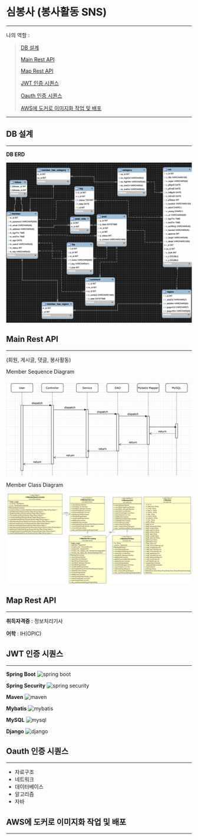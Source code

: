 # 심봉사 (봉사활동  SNS)

-------------------     ----------------------------
나의 역할 :

> [DB 설계](#DB-설계)
>
> [Main Rest API](#Main-Rest-API)
>
> [Map Rest API](#Map-Rest-API)
>
> [JWT 인증 시퀀스](#JWT-인증-시퀀스)
>
> [Oauth 인증 시퀀스](#Oauth-인증-시퀀스)
>
> [AWS에 도커로 이미지화 작업 및 배포](#AWS에-도커로-이미지화-작업-및-배포)

-------------------     ----------------------------

## DB 설계
---------

**DB ERD** 

![DB_ERD](https://github.com/pjh8827/Portfolio/blob/master/Simbongsa/readme_img/ERD.png?raw=true)



## Main Rest API
---------

(회원, 게시글, 댓글, 봉사활동)

Member Sequence Diagram

![Sequence Diagram](https://github.com/pjh8827/Portfolio/blob/master/Simbongsa/readme_img/Main%20Rest%20API.png?raw=true)

Member Class Diagram

![Class_Diagram](https://github.com/pjh8827/Portfolio/blob/master/Simbongsa/readme_img/Main%20Class%20Diagram.png?raw=true)


## Map Rest API
----------

**취득자격증** : 정보처리기사

**어학** : IH(OPIC) 



## JWT 인증 시퀀스
--------------------

**Spring Boot** ![spring boot](https://img.shields.io/badge/spring_boot-2.2.4-Green?logo=spring )

**Spring Security** ![spring security](https://img.shields.io/badge/spring_security-2.2.4-Green?logo=spring )

**Maven** ![maven](https://img.shields.io/badge/maven-4.0.0-red?logo=apache )

**Mybatis** ![mybatis](https://img.shields.io/badge/mabatis-2.1.1-black ) 

**MySQL** ![mysql](https://img.shields.io/badge/mysql-8.0.19-blue?logo=mysql)

**Django** ![django](https://img.shields.io/badge/django-2.2.7-yellow?logo=django)

[ref]: https://github.com/pjh8827/Portfolio/tree/master/Simbongsa/back_end



## Oauth 인증 시퀀스
----------------------------------------

* 자료구조
* 네트워크
* 데이터베이스
* 알고리즘
* 자바

## AWS에 도커로 이미지화 작업 및 배포
----------------------------------------

